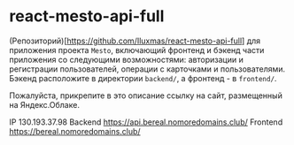 # react-mesto-api-full

(Репозиторий)[https://github.com/Iluxmas/react-mesto-api-full] для приложения проекта `Mesto`, включающий фронтенд и бэкенд части приложения со следующими возможностями: авторизации и регистрации пользователей, операции с карточками и пользователями. Бэкенд расположите в директории `backend/`, а фронтенд - в `frontend/`.

Пожалуйста, прикрепите в это описание ссылку на сайт, размещенный на Яндекс.Облаке.

IP 130.193.37.98
Backend https://api.bereal.nomoredomains.club/
Frontend https://bereal.nomoredomains.club/
